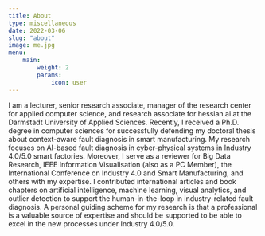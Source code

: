 ```yaml
---
title: About
type: miscellaneous
date: 2022-03-06
slug: "about"
image: me.jpg
menu:
    main:
        weight: 2
        params: 
            icon: user
---
```

I am a lecturer, senior research associate, manager of the research center for applied computer science, and research associate for hessian.ai at the Darmstadt University of Applied Sciences. Recently, I received a Ph.D. degree in computer sciences for successfully defending my doctoral thesis about context-aware fault diagnosis in smart manufacturing. My research focuses on AI-based fault diagnosis in cyber-physical systems in Industry 4.0/5.0 smart factories. Moreover, I serve as a reviewer for Big Data Research, IEEE Information Visualisation (also as a PC Member), the International Conference on Industry 4.0 and Smart Manufacturing, and others with my expertise. I contributed international articles and book chapters on artificial intelligence, machine learning, visual analytics, and outlier detection to support the human-in-the-loop in industry-related fault diagnosis. A personal guiding scheme for my research is that a professional is a valuable source of expertise and should be supported to be able to excel in the new processes under Industry 4.0/5.0.